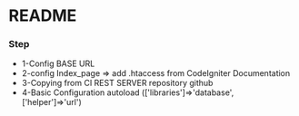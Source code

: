 # README 

### Step
- 1-Config BASE URL
- 2-config Index_page => add .htaccess from CodeIgniter Documentation
- 3-Copying from CI REST SERVER repository github
- 4-Basic Configuration autoload (['libraries']=>'database', ['helper']=>'url')

